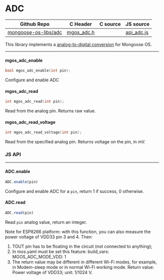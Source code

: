 # ADC
| Github Repo | C Header | C source  | JS source |
| ----------- | -------- | --------  | ----------------- |
| [mongoose-os-libs/adc](https://github.com/mongoose-os-libs/adc) | [mgos_adc.h](https://github.com/mongoose-os-libs/adc/tree/master/include/mgos_adc.h) | &nbsp;  | [api_adc.js](https://github.com/mongoose-os-libs/adc/tree/master/mjs_fs/api_adc.js)         |

This library implements a [analog-to-digital conversion](https://en.wikipedia.org/wiki/Analog-to-digital_converter) for Mongoose OS.


 ----- 
#### mgos_adc_enable

```c
bool mgos_adc_enable(int pin);
```
 Configure and enable ADC 
#### mgos_adc_read

```c
int mgos_adc_read(int pin);
```
 Read from the analog pin. Returns raw value. 
#### mgos_adc_read_voltage

```c
int mgos_adc_read_voltage(int pin);
```

Read from the specified analog pin.
Returns voltage on the pin, in mV.
 

### JS API

 --- 
#### ADC.enable

```javascript
ADC.enable(pin)
```
Configure and enable ADC for a `pin`,
return 1 if success, 0 otherwise.
#### ADC.read

```javascript
ADC.read(pin)
```
Read `pin` analog value, return an integer.

Note for ESP8266 platform:
with this function, you can also measure the power voltage
of VDD33 pin 3 and 4. Then:
1) TOUT pin has to be floating in the circuit
	(not connected to anything);
2) In mos.yaml must be set this feature:
	build_vars:
		MGOS_ADC_MODE_VDD: 1
3) The return value may be different in different Wi-Fi modes,
	for example, in Modem-sleep mode or in normal Wi-Fi working
	mode.
Return value: Power voltage of VDD33; unit: 1/1024 V.
